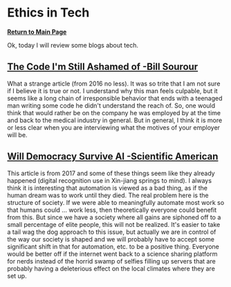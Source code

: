 # Ethics in Tech
**[Return to Main Page](https://annethor.github.io/reading-notes/)**

Ok, today I will review some blogs about tech.

## [The Code I'm Still Ashamed of -Bill Sourour](https://www.freecodecamp.org/news/the-code-im-still-ashamed-of-e4c021dff55e/)

What a strange article (from 2016 no less). It was so trite that I am not sure if I believe it is true or not. I understand why this man feels culpable, but it seems like a long chain of irresponsible behavior that ends with a teenaged man writing some code he didn't understand the reach of. So, one would think that would rather be on the company he was employed by at the time and back to the medical industry in general. But in general, I think it is more or less clear when you are interviewing what the motives of your employer will be.

## [Will Democracy Survive AI -Scientific American](https://www.scientificamerican.com/article/will-democracy-survive-big-data-and-artificial-intelligence/)

This article is from 2017 and some of these things seem like they already happened (digital recognition use in Xin-jiang springs to mind). I always think it is interesting that automation is viewed as a bad thing, as if the human dream was to work until they died. The real problem here is the structure of society. If we were able to meaningfully automate most work so that humans could ... work less, then theoretically everyone could benefit from this. But since we have a society where all gains are siphoned off to a small percentage of elite people, this will not be realized. It's easier to take a tail wag the dog approach to this issue, but actually we are in control of the way our society is shaped and we will probably have to accept some significant shift in that for automation, etc. to be a positive thing. Everyone would be better off if the internet went back to a science sharing platform for nerds instead of the horrid swamp of selfies filling up servers that are probably having a deleterious effect on the local climates where they are set up. 
